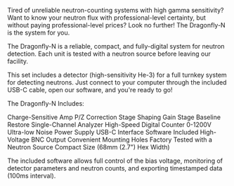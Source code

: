 Tired of unreliable neutron-counting systems with high gamma sensitivity? Want to know your neutron flux with professional-level certainty, but without paying professional-level prices? Look no further! The Dragonfly-N is the system for you.

The Dragonfly-N is a reliable, compact, and fully-digital system for neutron detection. Each unit is tested with a neutron source before leaving our facility.

This set includes a detector (high-sensitivity He-3) for a full turnkey system for detecting neutrons. Just connect to your computer through the included USB-C cable, open our software, and you're ready to go! 

The Dragonfly-N Includes: 

Charge-Sensitive Amp
P/Z Correction Stage 
Shaping Gain Stage 
Baseline Restore 
Single-Channel Analyzer 
High-Speed Digital Counter 
0-1200V Ultra-low Noise Power Supply 
USB-C Interface 
Software Included 
High-Voltage BNC Output 
Convenient Mounting Holes
Factory Tested with a Neutron Source 
Compact Size (68mm (2.7") Hex Width)


The included software allows full control of the bias voltage, monitoring of detector parameters and neutron counts, and exporting timestamped data (100ms interval).
